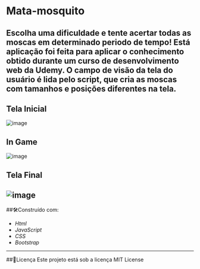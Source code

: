 # Mata-mosquito
Escolha uma dificuldade e tente acertar todas as moscas em determinado periodo de tempo!
Está aplicação foi feita para aplicar o conhecimento obtido durante um curso de desenvolvimento web da Udemy.
O campo de visão da tela do usuário é lida pelo script, que cria as moscas com tamanhos e posições diferentes na tela.
---
## Tela Inicial 

![image](https://user-images.githubusercontent.com/110541376/211309618-599e1a8b-fe00-4603-889b-b3e4fa66162f.png)


## In Game
![image](https://user-images.githubusercontent.com/110541376/211310066-c50b120d-2631-425c-9810-4dc138f1bba4.png)


## Tela Final
![image](https://user-images.githubusercontent.com/110541376/211309974-4e1d4b83-1788-4a31-b6cb-0eaeca389354.png)
---

##🛠️Construído com:
* _Html_
* _JavaScript_
* _CSS_
* _Bootstrap_
---

##📄Licença
Este projeto está sob a licença MIT License
